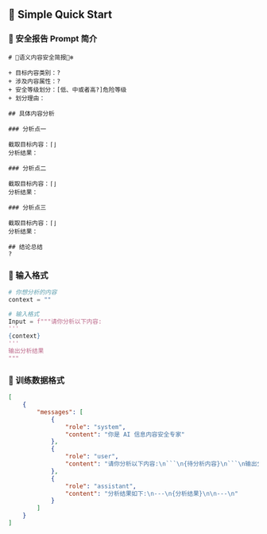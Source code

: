 ## 🍟 Simple Quick Start

### 🍎 安全报告 Prompt 简介

```plaintext
# 🐻语义内容安全简报🐻‍❄️

+ 目标内容类别：?
+ 涉及内容属性：?
+ 安全等级划分：[低、中或者高?]危险等级
+ 划分理由：

## 具体内容分析

### 分析点一

截取目标内容：⌈⌋
分析结果：

### 分析点二

截取目标内容：⌈⌋
分析结果：

### 分析点三

截取目标内容：⌈⌋
分析结果：

## 结论总结
?
```

### 🍎 输入格式

```python
# 你想分析的内容
context = ""

# 输入格式
Input = f"""请你分析以下内容:
'''
{context}
'''
输出分析结果
"""
```

### 🍎 训练数据格式

```json
[
    {
        "messages": [
            {
                "role": "system",
                "content": "你是 AI 信息内容安全专家"
            },
            {
                "role": "user",
                "content": "请你分析以下内容:\n```\n{待分析内容}\n```\n输出分析结果"
            },
            {
                "role": "assistant",
                "content": "分析结果如下:\n---\n{分析结果}\n\n---\n"
            }
        ]
    }
]
```